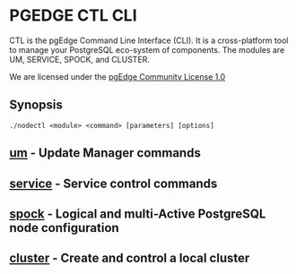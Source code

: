 # PGEDGE CTL CLI
CTL is the pgEdge Command Line Interface (CLI).  It is a cross-platform 
tool to manage your PostgreSQL eco-system of components.  The modules are 
UM, SERVICE, SPOCK, and CLUSTER.

We are licensed under the [pgEdge Community License 1.0](PGEDGE-COMMUNITY-LICENSE.md)

## Synopsis
    ./nodectl <module> <command> [parameters] [options] 

## [um](UM-README.md) - Update Manager commands

## [service](SERVICE-README.md) - Service control commands

## [spock](SPOCK-README.md) - Logical and multi-Active PostgreSQL node configuration

## [cluster](CLUSTER-README.md) - Create and control a local cluster 

